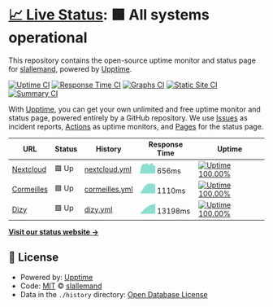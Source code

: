 # [📈 Live Status](https://slallemand.github.io/upptime): <!--live status--> **🟩 All systems operational**

This repository contains the open-source uptime monitor and status page for [slallemand](https://slallemand.github.io/upptime), powered by [Upptime](https://github.com/upptime/upptime).

[![Uptime CI](https://github.com/koj-co/upptime/workflows/Uptime%20CI/badge.svg)](https://github.com/koj-co/upptime/actions?query=workflow%3A%22Uptime+CI%22)
[![Response Time CI](https://github.com/koj-co/upptime/workflows/Response%20Time%20CI/badge.svg)](https://github.com/koj-co/upptime/actions?query=workflow%3A%22Response+Time+CI%22)
[![Graphs CI](https://github.com/koj-co/upptime/workflows/Graphs%20CI/badge.svg)](https://github.com/koj-co/upptime/actions?query=workflow%3A%22Graphs+CI%22)
[![Static Site CI](https://github.com/koj-co/upptime/workflows/Static%20Site%20CI/badge.svg)](https://github.com/koj-co/upptime/actions?query=workflow%3A%22Static+Site+CI%22)
[![Summary CI](https://github.com/koj-co/upptime/workflows/Summary%20CI/badge.svg)](https://github.com/koj-co/upptime/actions?query=workflow%3A%22Summary+CI%22)

With [Upptime](https://upptime.js.org), you can get your own unlimited and free uptime monitor and status page, powered entirely by a GitHub repository. We use [Issues](https://github.com/slallemand/upptime/issues) as incident reports, [Actions](https://github.com/slallemand/upptime/actions) as uptime monitors, and [Pages](https://slallemand.github.io/upptime) for the status page.

<!--start: status pages-->
<!-- This summary is generated by Upptime (https://github.com/upptime/upptime) -->
<!-- Do not edit this manually, your changes will be overwritten -->

| URL                                                | Status | History                                                                                       | Response Time                                                                    | Uptime                                                                                                                                                                                                                     |
| -------------------------------------------------- | ------ | --------------------------------------------------------------------------------------------- | -------------------------------------------------------------------------------- | -------------------------------------------------------------------------------------------------------------------------------------------------------------------------------------------------------------------------- |
| [Nextcloud](https://cloud.lallemand.fr)            | 🟩 Up  | [nextcloud.yml](https://github.com/slallemand/upptime/commits/master/history/nextcloud.yml)   | <img alt="Response time graph" src="./graphs/nextcloud.png" height="20"> 656ms   | [![Uptime 100.00%](https://img.shields.io/endpoint?url=https%3A%2F%2Fraw.githubusercontent.com%2Fslallemand%2Fupptime%2Fmaster%2Fapi%2Fnextcloud%2Fuptime.json)](https://slallemand.github.io/upptime/history/nextcloud)   |
| [Cormeilles](https://home.cormeilles.lallemand.fr) | 🟩 Up  | [cormeilles.yml](https://github.com/slallemand/upptime/commits/master/history/cormeilles.yml) | <img alt="Response time graph" src="./graphs/cormeilles.png" height="20"> 1110ms | [![Uptime 100.00%](https://img.shields.io/endpoint?url=https%3A%2F%2Fraw.githubusercontent.com%2Fslallemand%2Fupptime%2Fmaster%2Fapi%2Fcormeilles%2Fuptime.json)](https://slallemand.github.io/upptime/history/cormeilles) |
| [Dizy](https://home.dizy.lallemand.fr)             | 🟩 Up  | [dizy.yml](https://github.com/slallemand/upptime/commits/master/history/dizy.yml)             | <img alt="Response time graph" src="./graphs/dizy.png" height="20"> 13198ms      | [![Uptime 100.00%](https://img.shields.io/endpoint?url=https%3A%2F%2Fraw.githubusercontent.com%2Fslallemand%2Fupptime%2Fmaster%2Fapi%2Fdizy%2Fuptime.json)](https://slallemand.github.io/upptime/history/dizy)             |

<!--end: status pages-->

[**Visit our status website →**](https://slallemand.github.io/upptime)

## 📄 License

- Powered by: [Upptime](https://github.com/upptime/upptime)
- Code: [MIT](./LICENSE) © [slallemand](https://slallemand.github.io/upptime)
- Data in the `./history` directory: [Open Database License](https://opendatacommons.org/licenses/odbl/1-0/)
